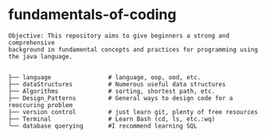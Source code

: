 # fundamentals-of-coding
    
    Objective: This repository aims to give beginners a strong and comprehensive
    background in fundamental concepts and practices for programming using
    the java language.


    ├── language                # language, oop, ood, etc.
    ├── dataStructures          # Numerous useful data structures 
    ├── Algorithms              # sorting, shortest path, etc.
    ├── Design_Patterns         # General ways to design code for a reoccuring problem
    ├── version control         # just learn git, plenty of free resources
    ├── Terminal 				# Learn Bash (cd, ls, etc.:wq)
    └──	database querying		#I recommend learning SQL